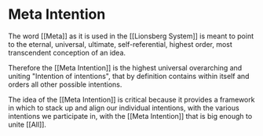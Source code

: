 # Meta Intention

The word [[Meta]] as it is used in the [[Lionsberg System]] is meant to point to the eternal, universal, ultimate, self-referential, highest order, most transcendent conception of an idea. 

Therefore the [[Meta Intention]] is the highest universal overarching and uniting "Intention of intentions", that by definition contains within itself and orders all other possible intentions.

The idea of the [[Meta Intention]] is critical because it provides a framework in which to stack up and align our individual intentions, with the various intentions we participate in, with the [[Meta Intention]] that is big enough to unite [[All]].  